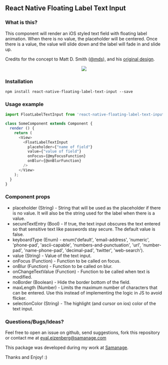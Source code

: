 ## React Native Floating Label Text Input

### What is this?
This component will render an iOS styled text field with floating label animation. When there is no value, the placeholder will be centered. Once there is a value, the value will slide down and the label will fade in and slide up.

Credits for the concept to Matt D. Smith ([@mds](http://www.twitter.com/mds)), and his [original design](http://dribbble.com/shots/1254439--GIF-Mobile-Form-Interaction?list=users).

<p align="center">
    <img src ="http://i.imgur.com/5dddNix.gif" />
</p>

### Installation
```npm install react-native-floating-label-text-input --save```

### Usage example

```javascript
import FloatLabelTextInput from 'react-native-floating-label-text-input';

class SomeComponent extends Component {
  render () {
    return (
      <View>
        <FloatLabelTextInput
          placeholder={"name of field"}
          value={"value of field"}
          onFocus={@myFocusFunction}
          onBlur={@onBlurFunction}
        />
      </View>
    );
  }
}
```

### Component props
- placeholder (String) - String that will be used as the placeholder if there is no value. It will also be the string used for the label when there is a value.
- secureTextEntry (Bool) - If true, the text input obscures the text entered so that sensitive text like passwords stay secure. The default value is false.
- keyboardType (Enum) - enum('default', 'email-address', 'numeric', 'phone-pad', 'ascii-capable', 'numbers-and-punctuation', 'url', 'number-pad', 'name-phone-pad', 'decimal-pad', 'twitter', 'web-search').
- value (String) - Value of the text input.
- onFocus (Function) - Function to be called on focus.
- onBlur (Function) - Function to be called on blur.
- onChangeTextValue (Function) - Function to be called when text is modified.
- noBorder (Boolean) - Hide the border bottom of the field.
- maxLength (Number) - Limits the maximum number of characters that can be entered. Use this instead of implementing the logic in JS to avoid flicker.
- selectionColor (String) - The highlight (and cursor on ios) color of the text input.

### Questions/Bugs/Ideas?
Feel free to open an issue on github, send suggestions, fork this repository or contact me at eyal.eizenberg@samanage.com

This package was developed during my work at [Samanage](http://www.samanage.com/).

Thanks and Enjoy! :)
